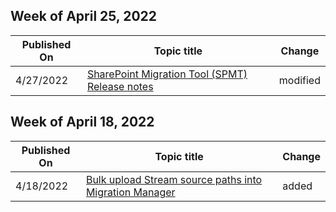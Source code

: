 <!-- This file is generated automatically each week. Changes made to this file will be overwritten.-->



## Week of April 25, 2022


| Published On |Topic title | Change |
|------|------------|--------|
| 4/27/2022 | [SharePoint Migration Tool (SPMT) Release notes](/SharepointMigration/new-and-improved-features-in-the-sharepoint-migration-tool) | modified |


## Week of April 18, 2022


| Published On |Topic title | Change |
|------|------------|--------|
| 4/18/2022 | [Bulk upload Stream source paths into Migration Manager](/SharepointMigration/mm-stream-csv) | added |
